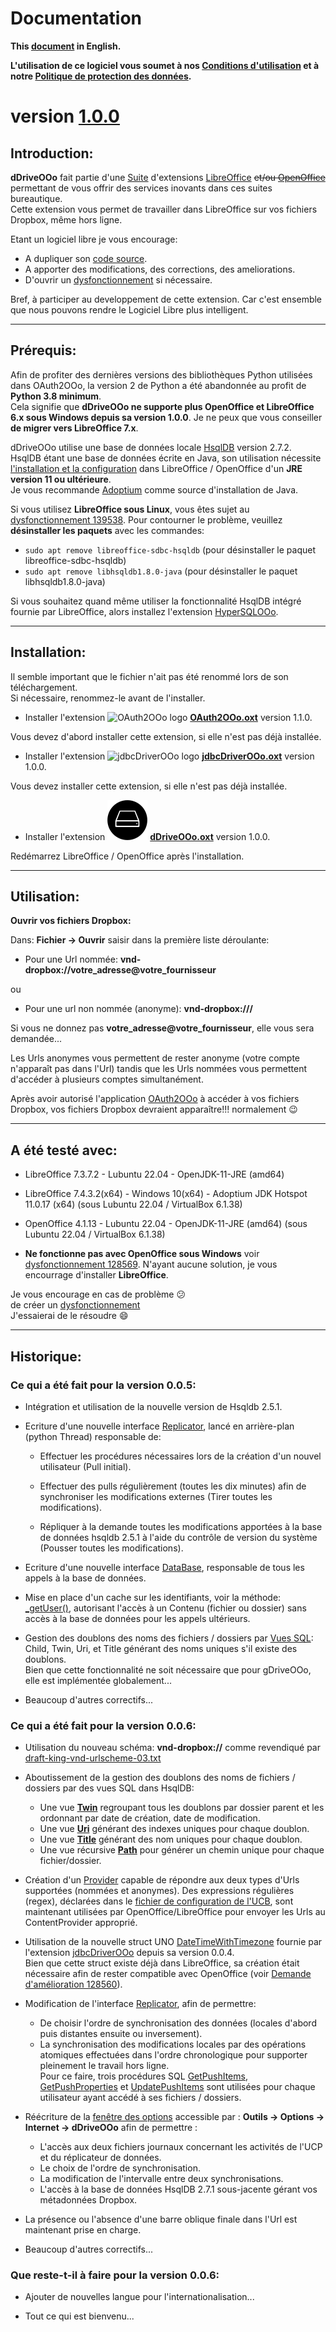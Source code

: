 <!--
╔════════════════════════════════════════════════════════════════════════════════════╗
║                                                                                    ║
║   Copyright (c) 2020 https://prrvchr.github.io                                     ║
║                                                                                    ║
║   Permission is hereby granted, free of charge, to any person obtaining            ║
║   a copy of this software and associated documentation files (the "Software"),     ║
║   to deal in the Software without restriction, including without limitation        ║
║   the rights to use, copy, modify, merge, publish, distribute, sublicense,         ║
║   and/or sell copies of the Software, and to permit persons to whom the Software   ║
║   is furnished to do so, subject to the following conditions:                      ║
║                                                                                    ║
║   The above copyright notice and this permission notice shall be included in       ║
║   all copies or substantial portions of the Software.                              ║
║                                                                                    ║
║   THE SOFTWARE IS PROVIDED "AS IS", WITHOUT WARRANTY OF ANY KIND,                  ║
║   EXPRESS OR IMPLIED, INCLUDING BUT NOT LIMITED TO THE WARRANTIES                  ║
║   OF MERCHANTABILITY, FITNESS FOR A PARTICULAR PURPOSE AND NONINFRINGEMENT.        ║
║   IN NO EVENT SHALL THE AUTHORS OR COPYRIGHT HOLDERS BE LIABLE FOR ANY             ║
║   CLAIM, DAMAGES OR OTHER LIABILITY, WHETHER IN AN ACTION OF CONTRACT,             ║
║   TORT OR OTHERWISE, ARISING FROM, OUT OF OR IN CONNECTION WITH THE SOFTWARE       ║
║   OR THE USE OR OTHER DEALINGS IN THE SOFTWARE.                                    ║
║                                                                                    ║
╚════════════════════════════════════════════════════════════════════════════════════╝
-->
# Documentation

**This [document][2] in English.**

**L'utilisation de ce logiciel vous soumet à nos [Conditions d'utilisation][3] et à notre [Politique de protection des données][4].**

# version [1.0.0][5]

## Introduction:

**dDriveOOo** fait partie d'une [Suite][6] d'extensions [LibreOffice][7] ~~et/ou [OpenOffice][8]~~ permettant de vous offrir des services inovants dans ces suites bureautique.  
Cette extension vous permet de travailler dans LibreOffice sur vos fichiers Dropbox, même hors ligne.

Etant un logiciel libre je vous encourage:
- A dupliquer son [code source][9].
- A apporter des modifications, des corrections, des ameliorations.
- D'ouvrir un [dysfonctionnement][10] si nécessaire.

Bref, à participer au developpement de cette extension.
Car c'est ensemble que nous pouvons rendre le Logiciel Libre plus intelligent.

___
## Prérequis:

Afin de profiter des dernières versions des bibliothèques Python utilisées dans OAuth2OOo, la version 2 de Python a été abandonnée au profit de **Python 3.8 minimum**.  
Cela signifie que **dDriveOOo ne supporte plus OpenOffice et LibreOffice 6.x sous Windows depuis sa version 1.0.0**.
Je ne peux que vous conseiller **de migrer vers LibreOffice 7.x**.

dDriveOOo utilise une base de données locale [HsqlDB][12] version 2.7.2.  
HsqlDB étant une base de données écrite en Java, son utilisation nécessite [l'installation et la configuration][13] dans LibreOffice / OpenOffice d'un **JRE version 11 ou ultérieure**.  
Je vous recommande [Adoptium][14] comme source d'installation de Java.

Si vous utilisez **LibreOffice sous Linux**, vous êtes sujet au [dysfonctionnement 139538][15]. Pour contourner le problème, veuillez **désinstaller les paquets** avec les commandes:
- `sudo apt remove libreoffice-sdbc-hsqldb` (pour désinstaller le paquet libreoffice-sdbc-hsqldb)
- `sudo apt remove libhsqldb1.8.0-java` (pour désinstaller le paquet libhsqldb1.8.0-java)

Si vous souhaitez quand même utiliser la fonctionnalité HsqlDB intégré fournie par LibreOffice, alors installez l'extension [HyperSQLOOo][16].  

___
## Installation:

Il semble important que le fichier n'ait pas été renommé lors de son téléchargement.  
Si nécessaire, renommez-le avant de l'installer.

- Installer l'extension ![OAuth2OOo logo][17] **[OAuth2OOo.oxt][18]** version 1.1.0.

Vous devez d'abord installer cette extension, si elle n'est pas déjà installée.

- Installer l'extension ![jdbcDriverOOo logo][19] **[jdbcDriverOOo.oxt][20]** version 1.0.0.

Vous devez installer cette extension, si elle n'est pas déjà installée.

- Installer l'extension ![dDriveOOo logo][1] **[dDriveOOo.oxt][21]** version 1.0.0.

Redémarrez LibreOffice / OpenOffice après l'installation.

___
## Utilisation:

**Ouvrir vos fichiers Dropbox:**

Dans: **Fichier -> Ouvrir** saisir dans la première liste déroulante:

- Pour une Url nommée: **vnd-dropbox://votre_adresse@votre_fournisseur**  

ou

- Pour une url non nommée (anonyme): **vnd-dropbox:///**

Si vous ne donnez pas **votre_adresse@votre_fournisseur**, elle vous sera demandée...

Les Urls anonymes vous permettent de rester anonyme (votre compte n'apparaît pas dans l'Url) tandis que les Urls nommées vous permettent d'accéder à plusieurs comptes simultanément.

Après avoir autorisé l'application [OAuth2OOo][23] à accéder à vos fichiers Dropbox, vos fichiers Dropbox devraient apparaître!!! normalement  :wink:

___
## A été testé avec:

* LibreOffice 7.3.7.2 - Lubuntu 22.04 - OpenJDK-11-JRE (amd64)

* LibreOffice 7.4.3.2(x64) - Windows 10(x64) - Adoptium JDK Hotspot 11.0.17 (x64) (sous Lubuntu 22.04 / VirtualBox 6.1.38)

* OpenOffice 4.1.13 - Lubuntu 22.04 - OpenJDK-11-JRE (amd64) (sous Lubuntu 22.04 / VirtualBox 6.1.38)

* **Ne fonctionne pas avec OpenOffice sous Windows** voir [dysfonctionnement 128569][11]. N'ayant aucune solution, je vous encourrage d'installer **LibreOffice**.

Je vous encourage en cas de problème :confused:  
de créer un [dysfonctionnement][10]  
J'essaierai de le résoudre :smile:

___
## Historique:

### Ce qui a été fait pour la version 0.0.5:

- Intégration et utilisation de la nouvelle version de Hsqldb 2.5.1.

- Ecriture d'une nouvelle interface [Replicator][24], lancé en arrière-plan (python Thread) responsable de:

    - Effectuer les procédures nécessaires lors de la création d'un nouvel utilisateur (Pull initial).

    - Effectuer des pulls régulièrement (toutes les dix minutes) afin de synchroniser les modifications externes (Tirer toutes les modifications).

    - Répliquer à la demande toutes les modifications apportées à la base de données hsqldb 2.5.1 à l'aide du contrôle de version du système (Pousser toutes les modifications).

- Ecriture d'une nouvelle interface [DataBase][25], responsable de tous les appels à la base de données.

- Mise en place d'un cache sur les identifiants, voir la méthode: [_getUser()][26], autorisant l'accès à un Contenu (fichier ou dossier) sans accès à la base de données pour les appels ultérieurs.

- Gestion des doublons des noms des fichiers / dossiers par [Vues SQL][27]: Child, Twin, Uri, et Title générant des noms uniques s'il existe des doublons.  
Bien que cette fonctionnalité ne soit nécessaire que pour gDriveOOo, elle est implémentée globalement...

- Beaucoup d'autres correctifs...

### Ce qui a été fait pour la version 0.0.6:

- Utilisation du nouveau schéma: **vnd-dropbox://** comme revendiqué par [draft-king-vnd-urlscheme-03.txt][28]

- Aboutissement de la gestion des doublons des noms de fichiers / dossiers par des vues SQL dans HsqlDB:
    - Une vue [**Twin**][29] regroupant tous les doublons par dossier parent et les ordonnant par date de création, date de modification.
    - Une vue [**Uri**][30] générant des indexes uniques pour chaque doublon.
    - Une vue [**Title**][31] générant des nom uniques pour chaque doublon.
    - Une vue récursive [**Path**][32] pour générer un chemin unique pour chaque fichier/dossier.

- Création d'un [Provider][33] capable de répondre aux deux types d'Urls supportées (nommées et anonymes).
  Des expressions régulières (regex), déclarées dans le [fichier de configuration de l'UCB][34], sont maintenant utilisées par OpenOffice/LibreOffice pour envoyer les Urls au ContentProvider approprié.

- Utilisation de la nouvelle struct UNO [DateTimeWithTimezone][35] fournie par l'extension [jdbcDriverOOo][36] depuis sa version 0.0.4.  
  Bien que cette struct existe déjà dans LibreOffice, sa création était nécessaire afin de rester compatible avec OpenOffice (voir [Demande d'amélioration 128560][37]).

- Modification de l'interface [Replicator][24], afin de permettre:
    - De choisir l'ordre de synchronisation des données (locales d'abord puis distantes ensuite ou inversement).
    - La synchronisation des modifications locales par des opérations atomiques effectuées dans l'ordre chronologique pour supporter pleinement le travail hors ligne.  
    Pour ce faire, trois procédures SQL [GetPushItems][38], [GetPushProperties][39] et [UpdatePushItems][40] sont utilisées pour chaque utilisateur ayant accédé à ses fichiers / dossiers.

- Réécriture de la [fenêtre des options][41] accessible par : **Outils -> Options -> Internet -> dDriveOOo** afin de permettre :
    - L'accès aux deux fichiers journaux concernant les activités de l'UCP et du réplicateur de données.
    - Le choix de l'ordre de synchronisation.
    - La modification de l'intervalle entre deux synchronisations.
    - L'accès à la base de données HsqlDB 2.7.1 sous-jacente gérant vos métadonnées Dropbox.

- La présence ou l'absence d'une barre oblique finale dans l'Url est maintenant prise en charge.

- Beaucoup d'autres correctifs...

### Que reste-t-il à faire pour la version 0.0.6:

- Ajouter de nouvelles langue pour l'internationalisation...

- Tout ce qui est bienvenu...

[1]: <img/dDriveOOo.svg>
[2]: <https://prrvchr.github.io/dDriveOOo>
[3]: <https://prrvchr.github.io/dDriveOOo/source/dDriveOOo/registration/TermsOfUse_fr>
[4]: <https://prrvchr.github.io/dDriveOOo/source/dDriveOOo/registration/PrivacyPolicy_fr>
[5]: <https://prrvchr.github.io/dDriveOOo/README_fr#historique>
[6]: <https://prrvchr.github.io/README_fr>
[7]: <https://fr.libreoffice.org/download/telecharger-libreoffice/>
[8]: <https://www.openoffice.org/fr/Telecharger/>
[9]: <https://github.com/prrvchr/dDriveOOo>
[10]: <https://github.com/prrvchr/dDriveOOo/issues/new>
[11]: <https://bz.apache.org/ooo/show_bug.cgi?id=128569>
[12]: <http://hsqldb.org/>
[13]: <https://wiki.documentfoundation.org/Documentation/HowTo/Install_the_correct_JRE_-_LibreOffice_on_Windows_10/fr>
[14]: <https://adoptium.net/releases.html?variant=openjdk11>
[15]: <https://bugs.documentfoundation.org/show_bug.cgi?id=139538>
[16]: <https://prrvchr.github.io/HyperSQLOOo/README_fr>
[17]: <https://prrvchr.github.io/OAuth2OOo/img/OAuth2OOo.svg>
[18]: <https://github.com/prrvchr/OAuth2OOo/raw/master/OAuth2OOo.oxt>
[19]: <https://prrvchr.github.io/jdbcDriverOOo/img/jdbcDriverOOo.svg>
[20]: <https://github.com/prrvchr/jdbcDriverOOo/raw/master/source/jdbcDriverOOo/dist/jdbcDriverOOo.oxt>
[21]: <https://github.com/prrvchr/dDriveOOo/raw/master/source/dDriveOOo/dist/dDriveOOo.oxt>
[23]: <https://prrvchr.github.io/OAuth2OOo/README_fr>
[24]: <https://github.com/prrvchr/dDriveOOo/blob/master/uno/lib/uno/ucb/replicator.py>
[25]: <https://github.com/prrvchr/dDriveOOo/blob/master/uno/lib/uno/ucb/database.py>
[26]: <https://github.com/prrvchr/dDriveOOo/blob/master/uno/lib/uno/ucb/datasource.py#L127>
[27]: <https://github.com/prrvchr/dDriveOOo/blob/master/uno/lib/uno/ucb/dbqueries.py>
[28]: <https://datatracker.ietf.org/doc/html/draft-king-vnd-urlscheme-03>
[29]: <https://github.com/prrvchr/dDriveOOo/blob/master/uno/lib/uno/ucb/dbqueries.py#L163>
[30]: <https://github.com/prrvchr/dDriveOOo/blob/master/uno/lib/uno/ucb/dbqueries.py#L173>
[31]: <https://github.com/prrvchr/dDriveOOo/blob/master/uno/lib/uno/ucb/dbqueries.py#L193>
[32]: <https://github.com/prrvchr/dDriveOOo/blob/master/uno/lib/uno/ucb/dbqueries.py#L213>
[33]: <https://github.com/prrvchr/dDriveOOo/blob/master/uno/lib/uno/ucb/ucp/provider.py>
[34]: <https://github.com/prrvchr/dDriveOOo/blob/master/source/dDriveOOo/dDriveOOo.xcu#L42>
[35]: <https://github.com/prrvchr/dDriveOOo/blob/master/uno/rdb/idl/io/github/prrvchr/css/util/DateTimeWithTimezone.idl>
[36]: <https://prrvchr.github.io/jdbcDriverOOo/README_fr>
[37]: <https://bz.apache.org/ooo/show_bug.cgi?id=128560>
[38]: <https://github.com/prrvchr/dDriveOOo/blob/master/uno/lib/uno/ucb/dbqueries.py#L512>
[39]: <https://github.com/prrvchr/dDriveOOo/blob/master/uno/lib/uno/ucb/dbqueries.py#L557>
[40]: <https://github.com/prrvchr/dDriveOOo/blob/master/uno/lib/uno/ucb/dbqueries.py#L494>
[41]: <https://github.com/prrvchr/dDriveOOo/tree/master/uno/lib/uno/options/ucb>
